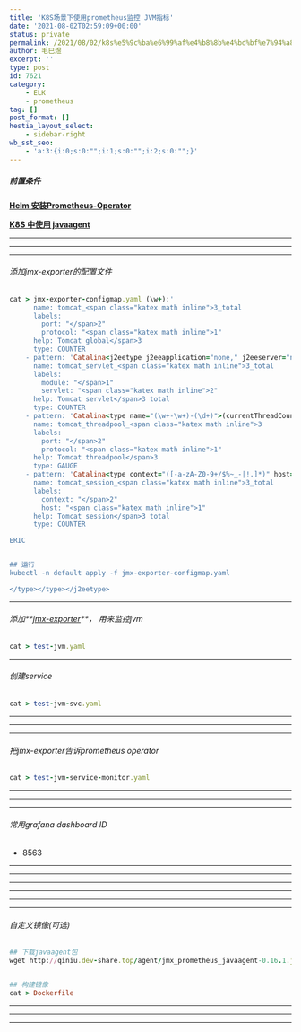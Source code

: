 ```yaml
---
title: 'K8S场景下使用prometheus监控 JVM指标'
date: '2021-08-02T02:59:09+00:00'
status: private
permalink: /2021/08/02/k8s%e5%9c%ba%e6%99%af%e4%b8%8b%e4%bd%bf%e7%94%a8prometheus%e7%9b%91%e6%8e%a7-jvm%e6%8c%87%e6%a0%87
author: 毛巳煜
excerpt: ''
type: post
id: 7621
category:
    - ELK
    - prometheus
tag: []
post_format: []
hestia_layout_select:
    - sidebar-right
wb_sst_seo:
    - 'a:3:{i:0;s:0:"";i:1;s:0:"";i:2;s:0:"";}'
---
```

##### 前置条件

**[Helm 安装Prometheus-Operator](http://www.dev-share.top/2021/07/30/helm-%e5%ae%89%e8%a3%85prometheus-operator/ "Helm 安装Prometheus-Operator")**

**[K8S 中使用 javaagent](http://www.dev-share.top/2021/06/30/k8s-%e4%b8%ad%e4%bd%bf%e7%94%a8-javaagent/ "K8S 中使用 javaagent")**

- - - - - -

- - - - - -

- - - - - -

###### 添加jmx-exporter的配置文件

```ruby
cat > jmx-exporter-configmap.yaml (\w+):'
      name: tomcat_<span class="katex math inline">3_total
      labels:
        port: "</span>2"
        protocol: "<span class="katex math inline">1"
      help: Tomcat global</span>3
      type: COUNTER
    - pattern: 'Catalina<j2eetype j2eeapplication="none," j2eeserver="none" name="([-a-zA-Z0-9+/$%~_-|!.]*)," webmodule="//([-a-zA-Z0-9+&@#/%?=~_|!:.,;]*[-a-zA-Z0-9+&@#/%=~_|]),">(requestCount|maxTime|processingTime|errorCount):'
      name: tomcat_servlet_<span class="katex math inline">3_total
      labels:
        module: "</span>1"
        servlet: "<span class="katex math inline">2"
      help: Tomcat servlet</span>3 total
      type: COUNTER
    - pattern: 'Catalina<type name="(\w+-\w+)-(\d+)">(currentThreadCount|currentThreadsBusy|keepAliveCount|pollerThreadCount|connectionCount):'
      name: tomcat_threadpool_<span class="katex math inline">3
      labels:
        port: "</span>2"
        protocol: "<span class="katex math inline">1"
      help: Tomcat threadpool</span>3
      type: GAUGE
    - pattern: 'Catalina<type context="([-a-zA-Z0-9+/$%~_-|!.]*)" host="([-a-zA-Z0-9+&@#/%?=~_|!:.,;]*[-a-zA-Z0-9+&@#/%=~_|]),">(processingTime|sessionCounter|rejectedSessions|expiredSessions):'
      name: tomcat_session_<span class="katex math inline">3_total
      labels:
        context: "</span>2"
        host: "<span class="katex math inline">1"
      help: Tomcat session</span>3 total
      type: COUNTER

ERIC


## 运行
kubectl -n default apply -f jmx-exporter-configmap.yaml

</type></type></j2eetype>
```

- - - - - -

###### 添加**[jmx-exporter](https://github.com/prometheus/jmx_exporter "jmx-exporter")**， 用来监控jvm

```ruby
cat > test-jvm.yaml 
```

- - - - - -

###### 创建service

```ruby
cat > test-jvm-svc.yaml 
```

- - - - - -

- - - - - -

- - - - - -

###### 把jmx-exporter告诉prometheus operator

```ruby
cat > test-jvm-service-monitor.yaml 
```

- - - - - -

- - - - - -

- - - - - -

###### 常用grafana dashboard ID

- 8563

- - - - - -

- - - - - -

- - - - - -

- - - - - -

- - - - - -

- - - - - -

###### 自定义镜像(可选)

```ruby
## 下载javaagent包
wget http://qiniu.dev-share.top/agent/jmx_prometheus_javaagent-0.16.1.jar


## 构建镜像
cat > Dockerfile 
```

- - - - - -

- - - - - -

- - - - - -